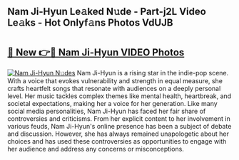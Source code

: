 ## Nam Ji-Hyun Le𝚊ked N𝚞de - Part-j2L Video Le𝚊ks - Hot Onlyf𝚊ns Photos VdUJB

# <h2><a href="http://ab99944.deff.icu/?id=Nam+Ji-Hyun">🔗 New 👉🔴 Nam Ji-Hyun VIDEO Photos</a></h2>

[![Nam Ji-Hyun N𝚞des](https://i.imgur.com/rIISA9y.gif)](http://ab99944.deff.icu/?id=Nam+Ji-Hyun)
Nam Ji-Hyun is a rising star in the indie-pop scene. With a voice that evokes vulnerability and strength in equal measure, she crafts heartfelt songs that resonate with audiences on a deeply personal level. Her music tackles complex themes like mental health, heartbreak, and societal expectations, making her a voice for her generation. Like many social media personalities, Nam Ji-Hyun has faced her fair share of controversies and criticisms. From her explicit content to her involvement in various feuds, Nam Ji-Hyun's online presence has been a subject of debate and discussion. However, she has always remained unapologetic about her choices and has used these controversies as opportunities to engage with her audience and address any concerns or misconceptions.

